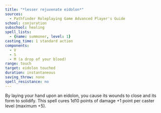 ```yaml
---
title: "*lesser rejuvenate eidolon*"
sources:
  - Pathfinder Roleplaying Game Advanced Player's Guide
school: conjuration
subschool: healing
spell_lists:
  - {name: summoner, level: 1}
casting_time: 1 standard action
components:
  - V
  - S
  - M (a drop of your blood)
range: touch
target: eidolon touched
duration: instantaneous
saving_throw: none
spell_resistance: no
---
```


By laying your hand upon an eidolon, you cause its wounds to close and its form to solidify. This spell cures 1d10 points of damage +1 point per caster level (maximum +5).

